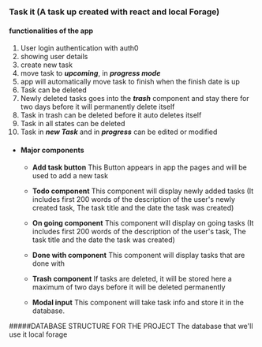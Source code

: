 ### Task it (A task up created with react and local Forage)


#### **functionalities of the app** 
  1. User login authentication with auth0
  2. showing user details
  3. create new task
  4. move task to ***upcoming***, in ***progress mode***
  5. app will automatically move task to finish when the finish date is up
  6. Task can be deleted
  7. Newly deleted tasks goes into the ***trash*** component and stay there for two days before it will permanently delete itself
  8. Task in trash can be deleted before it auto deletes itself
  9. Task in all states can be deleted
  10. Task in ***new Task*** and in ***progress*** can be edited or modified

 - #### Major components
    - **Add task button**
        This Button appears in app the pages and will be used to add a new task

    - **Todo component**
        This component will display newly added tasks (It includes first 200 words of the description of the user's newly created task, The task title and the date the task was created)

    - **On going component**
        This component will display on going tasks (It includes first 200 words of the description of the user's task, The task title and the date the task was created)

    - **Done with component**
        This component will display tasks that are done with

    - **Trash component**
        If tasks are deleted, it will be stored here a maximum of two days before it will be deleted permanently 
    - **Modal input**
        This component will take task info and store it in the database.

#####DATABASE STRUCTURE FOR THE PROJECT
The database that we'll use it local forage
